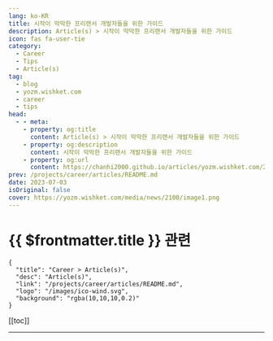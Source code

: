 ```yaml
---
lang: ko-KR
title: 시작이 막막한 프리랜서 개발자들을 위한 가이드
description: Article(s) > 시작이 막막한 프리랜서 개발자들을 위한 가이드
icon: fas fa-user-tie
category: 
  - Career
  - Tips
  - Article(s)
tag: 
  - blog
  - yozm.wishket.com
  - career
  - tips
head:
  - - meta:
    - property: og:title
      content: Article(s) > 시작이 막막한 프리랜서 개발자들을 위한 가이드
    - property: og:description
      content: 시작이 막막한 프리랜서 개발자들을 위한 가이드
    - property: og:url
      content: https://chanhi2000.github.io/articles/yozm.wishket.com/2100.html
prev: /projects/career/articles/README.md
date: 2023-07-03
isOriginal: false
cover: https://yozm.wishket.com/media/news/2100/image1.png
---
```


# {{ $frontmatter.title }} 관련

```component VPCard
{
  "title": "Career > Article(s)",
  "desc": "Article(s)",
  "link": "/projects/career/articles/README.md",
  "logo": "/images/ico-wind.svg",
  "background": "rgba(10,10,10,0.2)"
}
```

[[toc]]

---

<SiteInfo
  name="시작이 막막한 프리랜서 개발자들을 위한 가이드 | 요즘IT"
  desc="지난해 초 실시한 설문조사 결과에 따르면, 실제 MZ세대 사이에서도 한 직장에서 평생을 일하는 전통적인 일자리에 대한 인식이 변화하고 있으며 약 65% 이상의 청년이 프리랜서 의향이 있다고 응답한 것으로 나타났습니다. 저 또한 회사를 다니다 금융 개발 프리랜서로 전향하여 일한 경험이 있습니다. 이번 글에서는 제 경험을 바탕으로 한 개발 프리랜서 시장에 대해서 말해보고자 합니다."
  url="https://yozm.wishket.com/magazine/detail/2100/"
  logo="https://yozm.wishket.com/static/renewal/img/global/gnb_yozmit.svg"
  preview="https://yozm.wishket.com/media/news/2100/image1.png"/>

<!-- TODO: 작성 -->

